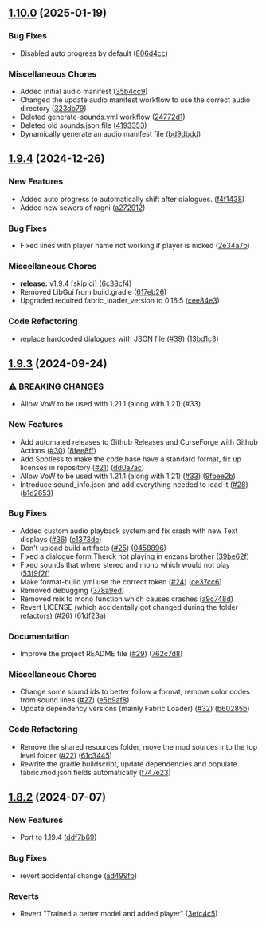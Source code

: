 ## [1.10.0](https://github.com/Team-VoW/WynncraftVoiceProject/compare/v1.9.4...v1.10.0) (2025-01-19)


### Bug Fixes

* Disabled auto progress by default ([806d4cc](https://github.com/Team-VoW/WynncraftVoiceProject/commit/806d4cc6c2d0d2dfd5def71d8344285cd4e474f0))


### Miscellaneous Chores

* Added initial audio manifest ([35b4cc9](https://github.com/Team-VoW/WynncraftVoiceProject/commit/35b4cc91a8657ef96606521696b9154cab1ee8d7))
* Changed the update audio manifest workflow to use the correct audio directory ([323db79](https://github.com/Team-VoW/WynncraftVoiceProject/commit/323db79c5799d511d6caf3e92d26f77d27f5765e))
* Deleted generate-sounds.yml workflow ([24772d1](https://github.com/Team-VoW/WynncraftVoiceProject/commit/24772d14e38ce1a72aec16f324a8250700cb627a))
* Deleted old sounds.json file ([4193353](https://github.com/Team-VoW/WynncraftVoiceProject/commit/419335315869aa23783bbef51dcf50485bb9ecd3))
* Dynamically generate an audio manifest file ([bd9dbdd](https://github.com/Team-VoW/WynncraftVoiceProject/commit/bd9dbdd12f283e89789238d7db9ddbe26b7a9fe7))

## [1.9.4](https://github.com/Team-VoW/WynncraftVoiceProject/compare/v1.9.3...v1.9.4) (2024-12-26)


### New Features

* Added auto progress to automatically shift after dialogues. ([f4f1438](https://github.com/Team-VoW/WynncraftVoiceProject/commit/f4f14387e5e8b54d2d87fff1f94a52346d7973f0))
* Added new sewers of ragni ([a272912](https://github.com/Team-VoW/WynncraftVoiceProject/commit/a2729122485c0cede15739cb6eb1282b982eb24f))


### Bug Fixes

* Fixed lines with player name not working if player is nicked ([2e34a7b](https://github.com/Team-VoW/WynncraftVoiceProject/commit/2e34a7b7bc93013922c7922b1c88ad02bee79300))


### Miscellaneous Chores

* **release:** v1.9.4 [skip ci] ([6c38cf4](https://github.com/Team-VoW/WynncraftVoiceProject/commit/6c38cf45d4c663baf8f0e9d2d614ad69023de21e))
* Removed LibGui from build.gradle ([617eb26](https://github.com/Team-VoW/WynncraftVoiceProject/commit/617eb2668fa8bff1fd2fd9dea21173a51a82effa))
* Upgraded required fabric_loader_version to 0.16.5 ([cee84e3](https://github.com/Team-VoW/WynncraftVoiceProject/commit/cee84e3409298a293c47a39be5ec0f5129dc68d4))


### Code Refactoring

* replace hardcoded dialogues with JSON file ([#39](https://github.com/Team-VoW/WynncraftVoiceProject/issues/39)) ([13bd1c3](https://github.com/Team-VoW/WynncraftVoiceProject/commit/13bd1c3227b62e316ada78e85bcd3f1d3a19caeb))

## [1.9.3](https://github.com/Team-VoW/WynncraftVoiceProject/compare/v1.8.2...v1.9.3) (2024-09-24)


### ⚠ BREAKING CHANGES

* Allow VoW to be used with 1.21.1 (along with 1.21) (#33)

### New Features

* Add automated releases to Github Releases and CurseForge with Github Actions ([#30](https://github.com/Team-VoW/WynncraftVoiceProject/issues/30)) ([8fee8ff](https://github.com/Team-VoW/WynncraftVoiceProject/commit/8fee8ffd35df299e708bf042f722b537ef6c485a))
* Add Spotless to make the code base have a standard format, fix up licenses in repository ([#21](https://github.com/Team-VoW/WynncraftVoiceProject/issues/21)) ([dd0a7ac](https://github.com/Team-VoW/WynncraftVoiceProject/commit/dd0a7ac9874dbb806c120bfcf7d7d728da9192df))
* Allow VoW to be used with 1.21.1 (along with 1.21) ([#33](https://github.com/Team-VoW/WynncraftVoiceProject/issues/33)) ([9fbee2b](https://github.com/Team-VoW/WynncraftVoiceProject/commit/9fbee2b0545575b380772b3ab69c7b6fb31e6259))
* Introduce sound_info.json and add everything needed to load it ([#28](https://github.com/Team-VoW/WynncraftVoiceProject/issues/28)) ([b1d2653](https://github.com/Team-VoW/WynncraftVoiceProject/commit/b1d26530b13c12534900643de03e5be6d4af495d))


### Bug Fixes

* Added custom audio playback system and fix crash with new Text displays ([#36](https://github.com/Team-VoW/WynncraftVoiceProject/issues/36)) ([c1373de](https://github.com/Team-VoW/WynncraftVoiceProject/commit/c1373decc39d6fbadce6675b5058a8ed6991b347))
* Don't upload build artifacts ([#25](https://github.com/Team-VoW/WynncraftVoiceProject/issues/25)) ([0458896](https://github.com/Team-VoW/WynncraftVoiceProject/commit/04588964a4160a88849750c5722200aa422c6240))
* Fixed a dialogue form Therck not playing in enzans brother ([39be62f](https://github.com/Team-VoW/WynncraftVoiceProject/commit/39be62f98d0580fc01a6d1050b370a0bb7077011))
* Fixed sounds that where stereo and mono which would not play ([53f9f2f](https://github.com/Team-VoW/WynncraftVoiceProject/commit/53f9f2f6653b8335bf3239fb910da620783177e0))
* Make format-build.yml use the correct token ([#24](https://github.com/Team-VoW/WynncraftVoiceProject/issues/24)) ([ce37cc6](https://github.com/Team-VoW/WynncraftVoiceProject/commit/ce37cc6b23c13f23df2b60dc0fbe876524998610))
* Removed debugging ([378a9ed](https://github.com/Team-VoW/WynncraftVoiceProject/commit/378a9edd1b08f8c8c4c99a3b958923145e15859a))
* Removed mix to mono function which causes crashes ([a9c748d](https://github.com/Team-VoW/WynncraftVoiceProject/commit/a9c748d765fd2b35111b0738fd7e4654ca435bd4))
* Revert LICENSE (which accidentally got changed during the folder refactors) ([#26](https://github.com/Team-VoW/WynncraftVoiceProject/issues/26)) ([61df23a](https://github.com/Team-VoW/WynncraftVoiceProject/commit/61df23a269fa9731ed0cb6dbcf59b1136fb1370c))


### Documentation

* Improve the project README file ([#29](https://github.com/Team-VoW/WynncraftVoiceProject/issues/29)) ([762c7d8](https://github.com/Team-VoW/WynncraftVoiceProject/commit/762c7d8ae1f30212781df76821d47cb2d220c325))


### Miscellaneous Chores

* Change some sound ids to better follow a format, remove color codes from sound lines ([#27](https://github.com/Team-VoW/WynncraftVoiceProject/issues/27)) ([e5b9af8](https://github.com/Team-VoW/WynncraftVoiceProject/commit/e5b9af8f71f9fd44fe1868208092a1b1b8c392a8))
* Update dependency versions (mainly Fabric Loader) ([#32](https://github.com/Team-VoW/WynncraftVoiceProject/issues/32)) ([b60285b](https://github.com/Team-VoW/WynncraftVoiceProject/commit/b60285b1fc332af3618b54b8d8fe1ab7461fa13c))


### Code Refactoring

* Remove the shared resources folder, move the mod sources into the top level folder ([#22](https://github.com/Team-VoW/WynncraftVoiceProject/issues/22)) ([61c3445](https://github.com/Team-VoW/WynncraftVoiceProject/commit/61c344574335cf7217baba1630e5444f2d2947c8))
* Rewrite the gradle buildscript, update dependencies and populate fabric.mod.json fields automatically ([f747e23](https://github.com/Team-VoW/WynncraftVoiceProject/commit/f747e23784f4a67facbea3c85415b536ea9038a5))

## [1.8.2](https://github.com/Team-VoW/WynncraftVoiceProject/compare/ddf7b698b6dd33b458e11a3a50bda34bfa40c765...v1.8.2) (2024-07-07)


### New Features

* Port to 1.19.4 ([ddf7b69](https://github.com/Team-VoW/WynncraftVoiceProject/commit/ddf7b698b6dd33b458e11a3a50bda34bfa40c765))


### Bug Fixes

* revert accidental change ([ad499fb](https://github.com/Team-VoW/WynncraftVoiceProject/commit/ad499fb2efe80e336d2e466f04088b316ff0fc50))


### Reverts

* Revert "Trained a better model and added player" ([3efc4c5](https://github.com/Team-VoW/WynncraftVoiceProject/commit/3efc4c57f38b08d7e9ad8cd05fab9c88b1b3807e))


